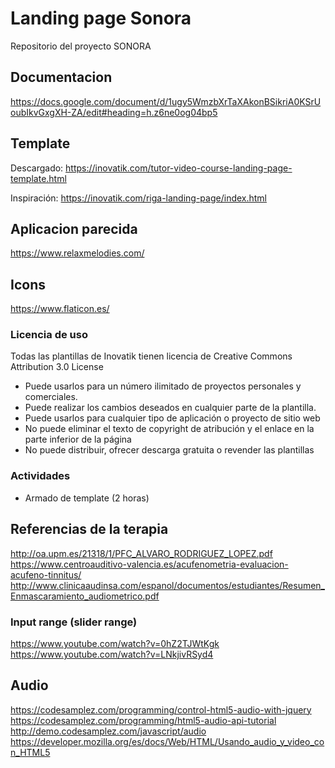 # Landing page Sonora
Repositorio del proyecto SONORA

## Documentacion
https://docs.google.com/document/d/1ugy5WmzbXrTaXAkonBSikriA0KSrUoubIkvGxgXH-ZA/edit#heading=h.z6ne0og04bp5

## Template
Descargado: https://inovatik.com/tutor-video-course-landing-page-template.html 

Inspiración: https://inovatik.com/riga-landing-page/index.html

## Aplicacion parecida
https://www.relaxmelodies.com/
## Icons

https://www.flaticon.es/

### Licencia de uso
Todas las plantillas de Inovatik tienen licencia de Creative Commons Attribution 3.0 License

* Puede usarlos para un número ilimitado de proyectos personales y comerciales.
* Puede realizar los cambios deseados en cualquier parte de la plantilla.
* Puede usarlos para cualquier tipo de aplicación o proyecto de sitio web
* No puede eliminar el texto de copyright de atribución y el enlace en la parte inferior de la página
* No puede distribuir, ofrecer descarga gratuita o revender las plantillas

### Actividades

* Armado de template (2 horas)


## Referencias de la terapia
http://oa.upm.es/21318/1/PFC_ALVARO_RODRIGUEZ_LOPEZ.pdf
https://www.centroauditivo-valencia.es/acufenometria-evaluacion-acufeno-tinnitus/
http://www.clinicaaudinsa.com/espanol/documentos/estudiantes/Resumen_Enmascaramiento_audiometrico.pdf

### Input range (slider range)
https://www.youtube.com/watch?v=0hZ2TJWtKgk
https://www.youtube.com/watch?v=LNkjivRSyd4

## Audio
https://codesamplez.com/programming/control-html5-audio-with-jquery
https://codesamplez.com/programming/html5-audio-api-tutorial
http://demo.codesamplez.com/javascript/audio
https://developer.mozilla.org/es/docs/Web/HTML/Usando_audio_y_video_con_HTML5
